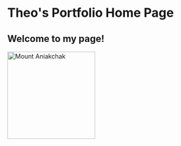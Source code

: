 # Theo's Portfolio Home Page
## Welcome to my page!

<img src="/img/Mount Aniakchak - 25 MB.png" alt="Mount Aniakchak" width=200>
